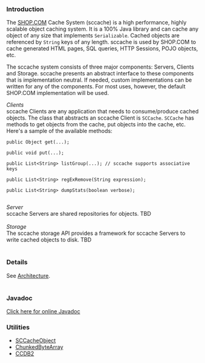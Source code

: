 ### Introduction ###
The [SHOP.COM](http://www.shop.com) Cache System (sccache) is a high performance, highly scalable object caching system. It is a 100% Java library and can cache any object of any size that implements `Serializable`. Cached objects are referenced by `String` keys of any length. sccache is used by SHOP.COM to cache generated HTML pages, SQL queries, HTTP Sessions, POJO objects, etc.

The sccache system consists of three major components: Servers, Clients and Storage. sccache presents an abstract interface to these components that is implementation neutral. If needed, custom implementations can be written for any of the components. For most uses, however, the default SHOP.COM implementation will be used.

_Clients_<br>
sccache Clients are any application that needs to consume/produce cached objects. The class that abstracts an sccache Client is <code>SCCache</code>. <code>SCCache</code> has methods to get objects from the cache, put objects into the cache, etc. Here's a sample of the available methods:<br>
<pre><code>public Object get(...);<br>
public void put(...);<br>
public List&lt;String&gt; listGroup(...); // sccache supports associative keys<br>
public List&lt;String&gt; regExRemove(String expression);<br>
public List&lt;String&gt; dumpStats(boolean verbose);<br>
</code></pre>

<i>Server</i><br>
sccache Servers are shared repositories for objects. TBD<br>
<br>
<i>Storage</i><br>
The sccache storage API provides a framework for sccache Servers to write cached objects to disk. TBD<br>
<br>
<h3>Details</h3>
See <a href='Architecture.md'>Architecture</a>.<br>
<br>
<h3>Javadoc</h3>
<a href='http://jordanzimmerman.com/sccache/frameset.html'>Click here for online Javadoc</a>

<h3>Utilities</h3>
<ul><li><a href='SCCacheObject.md'>SCCacheObject</a>
</li><li><a href='ChunkedByteArray.md'>ChunkedByteArray</a>
</li><li><a href='CCDB2.md'>CCDB2</a>